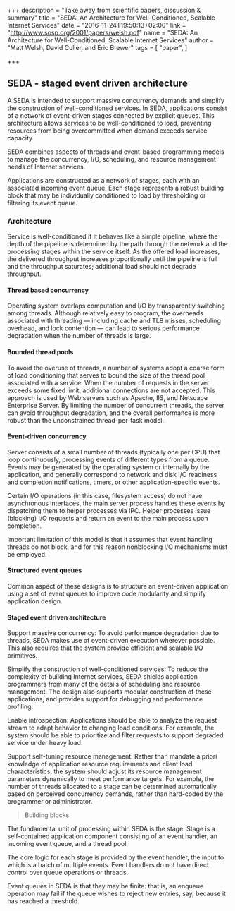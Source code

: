 +++
description = "Take away from scientific papers, discussion & summary"
title = "SEDA: An Architecture for Well-Conditioned, Scalable Internet Services"
date = "2016-11-24T19:50:13+02:00"
link = "http://www.sosp.org/2001/papers/welsh.pdf"
name = "SEDA: An Architecture for Well-Conditioned, Scalable Internet Services"
author = "Matt Welsh, David Culler, and Eric Brewer"
tags = [
  "paper",
]

+++

## SEDA - staged event driven architecture

A SEDA is intended to support massive concurrency demands and simplify the construction of well-conditioned services.
In SEDA, applications consist of a network of event-driven stages connected by explicit queues.
This architecture allows services to be well-conditioned to load, preventing resources from being overcommitted when demand exceeds service capacity.

SEDA combines aspects of threads and event-based programming models to manage the concurrency, I/O, scheduling, and resource management needs of Internet services.

Applications are constructed as a network of stages, each with an associated incoming event queue.
Each stage represents a robust building block that may be individually conditioned to load by thresholding or filtering its event queue.

### Architecture

Service is well-conditioned if it behaves like a simple pipeline, where the depth of the pipeline is determined by the path through the network and the processing stages within the service itself.
As the offered load increases, the delivered throughput increases proportionally until the pipeline is full and the throughput saturates; additional load should not degrade throughput.

#### Thread based concurrency

Operating system overlaps computation and I/O by transparently switching among threads.
Although relatively easy to program, the overheads associated with threading — including cache and TLB misses, scheduling overhead,
and lock contention — can lead to serious performance degradation when the number of threads is large.

#### Bounded thread pools

To avoid the overuse of threads, a number of systems adopt a coarse form of load conditioning that serves to bound the size of the thread
pool associated with a service. When the number of requests in the server exceeds some fixed limit, additional connections are not accepted.
This approach is used by Web servers such as Apache, IIS, and Netscape Enterprise Server.
By limiting the number of concurrent threads, the server can avoid throughput degradation,
and the overall performance is more robust than the unconstrained thread-per-task model.

#### Event-driven concurrency

Server consists of a small number of threads (typically one per CPU) that loop continuously, processing events of different types from a queue.
Events may be generated by the operating system or internally by the application,
and generally correspond to network and disk I/O readiness and completion notifications, timers, or other application-specific events.

Certain I/O operations (in this case, filesystem access) do not have asynchronous interfaces, the main server
process handles these events by dispatching them to helper processes via IPC.
Helper processes issue (blocking) I/O requests and return an event to the main process upon completion.

Important limitation of this model is that it assumes that event handling threads do not block,
and for this reason nonblocking I/O mechanisms must be employed.

#### Structured event queues

Common aspect of these designs is to structure an event-driven application using a
set of event queues to improve code modularity and simplify application design.

#### Staged event driven architecture

Support massive concurrency: To avoid performance degradation due to threads,
SEDA makes use of event-driven execution wherever possible.
This also requires that the system provide efficient and scalable I/O primitives.

Simplify the construction of well-conditioned services: To reduce the complexity of building Internet services,
SEDA shields application programmers from many of the details of scheduling and resource management.
The design also supports modular construction of these applications, and provides support for debugging and performance profiling.

Enable introspection: Applications should be able to analyze the request stream to adapt behavior to
changing load conditions. For example, the system should be able to
prioritize and filter requests to support degraded service under heavy load.

Support self-tuning resource management: Rather than mandate a priori
knowledge of application resource requirements and client load
characteristics, the system should adjust its resource management parameters dynamically
to meet performance targets. For example, the number of threads allocated to
a stage can be determined automatically based on perceived concurrency demands,
rather than hard-coded by the programmer or administrator.

> Building blocks

The fundamental unit of processing within SEDA is the stage.
Stage is a self-contained application component consisting of an event handler, an incoming event queue, and a thread pool.

The core logic for each stage is provided by the event handler, the input to which is a batch of multiple events.
Event handlers do not have direct control over queue operations or threads.

Event queues in SEDA is that they may be finite: that is, an enqueue operation may fail
if the queue wishes to reject new entries, say, because it has reached a threshold.
